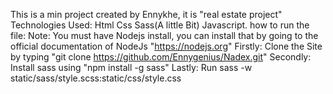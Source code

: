 This is a min project created by Ennykhe, it is "real estate project"
Technologies Used:
Html 
Css
Sass(A little Bit)
Javascript.
how to run the file:
    Note: You must have Nodejs install, you can install that by going to the official documentation of NodeJs "https://nodejs.org"
    Firstly: Clone the Site by typing "git clone https://github.com/Ennygenius/Nadex.git"
    Secondly: Install sass using "npm install -g sass"
    Lastly: Run sass -w static/sass/style.scss:static/css/style.css
    